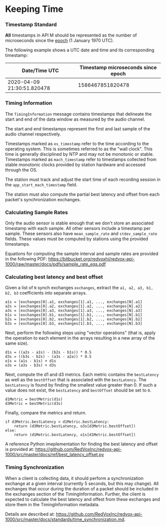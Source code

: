 # Keeping Time

### Timestamp Standard

__All__ timestamps in API M should be represented as the number of microseconds since the [epoch](https://en.wikipedia.org/wiki/Unix_time) (1 January 1970 UTC).

The following example shows a UTC date and time and its corresponding timestamp:

|Date/Time UTC | Timestamp microseconds since epoch |
|---|---|
|2020-04-09 21:30:51.820478 | 1586467851820478 |

### Timing Information

The `TimingInformation` message contains timestamps that delineate the start and end of the data window as measured by the audio channel. 

The start and end timestamps represent the first and last sample of the audio channel respectively.

Timestamps marked as `os_timestamp` refer to the time according to the operating system. This is sometimes referred to as the "wall clock". This time is generally disciplined by NTP and may not be monotonic or stable. Timestamps marked as `mach_timestamp` refer to timestamps collected from stable monotonic clocks provided by station hardware and accessed through the OS.  

The station must track and adjust the start time of each recording session in the `app_start_mach_timestamp` field.

The station must also compute the partial best latency and offset from each packet's synchronization exchanges.

### Calculating Sample Rates

Only the audio sensor is stable enough that we don't store an associated timestamp with each sample. All other sensors include a timestamp per sample. These sensors also have `mean_sample_rate` and `stdev_sample_rate` fields. These values must be computed by stations using the provided timestamps. 

Equations for computing the sample interval and sample rates are provided in the following PDF: https://bitbucket.org/redvoxhi/redvox-api-1000/raw/master/docs/pdfs/sample_rate_eqs.pdf

### Calculating best latency and best offset

Given a list of `N` synch exchanges `exchanges`, extract the `a1, a2, a3, b1, b2, b3` coefficients into separate arrays.

```
a1s = [exchanges[0].a1, exchanges[1].a1, ..., exchanges[N].a1]
a2s = [exchanges[0].a2, exchanges[1].a2, ..., exchanges[N].a2]
a3s = [exchanges[0].a3, exchanges[1].a3, ..., exchanges[N].a3]
b1s = [exchanges[0].b1, exchanges[1].b1, ..., exchanges[N].b1]
b2s = [exchanges[0].b2, exchanges[1].b2, ..., exchanges[N].b2]
b3s = [exchanges[0].b3, exchanges[1].b3, ..., exchanges[N].b3]
```

Next, perform the following steps using "vector operations" (that is, apply the operation to each element in the arrays resulting in a new array of the same size).

```
d1s = ((a2s - a1s) - (b2s - b1s)) * 0.5
d3s = ((b3s - b2s) - (a3s - a2a)) * 0.5
o1s = (a1s - b1s) + d1s
o3s = (a3s - b3s) + d3s
```

Next, compute the d1 and d3 metrics. Each metric contains the `bestLatency` as well as the `bestOffset` that is associated with the `bestLatency`. The `bestLatency` is found by finding the smallest value greater than 0. If such a value does not exist, the `bestLatency` and `bestOffset` should be set to `0`. 

```
d1Metric = bestMetric(d1s)
d3Metric = bestMetric(d3s)
```

Finally, compare the metrics and return.

```
if d3Metric.bestLatency < d1Metric.bestLatency:
    return (d3Metric.bestLatency, o3s[d3Metric.bestOffset])
else:
    return (d1Metric.bestLatency, o1s[d1Metric.bestOffset])
```

A reference Python imeplementation for finding the best latency and offset is provided at: https://github.com/RedVoxInc/redvox-api-1000/src/master/docs/ref/best_latency_offset.py

### Timing Synchronization

When a client is collecting data, it should perform a synchronization exchange at a given interval (currently 5 seconds, but this may change). All exchanges that occur during the duration of a packet should be included in the exchanges section of the TimingInformation. Further, the client is expected to calculate the best latency and offest from these exchanges and store them in the TimingInformation metadata.

Details are described at: https://github.com/RedVoxInc/redvox-api-1000/src/master/docs/standards/time_synchronization.md.
